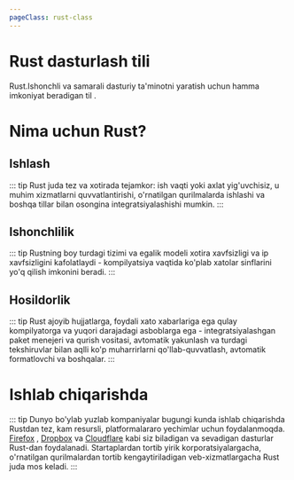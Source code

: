 ```yaml
---
pageClass: rust-class
---
```


# Rust dasturlash tili

Rust.Ishonchli va samarali dasturiy ta'minotni yaratish uchun hamma imkoniyat
beradigan til .

# Nima uchun Rust?

## Ishlash

::: tip Rust juda tez va xotirada tejamkor: ish vaqti yoki axlat yig'uvchisiz, u
muhim xizmatlarni quvvatlantirishi, o'rnatilgan qurilmalarda ishlashi va boshqa
tillar bilan osongina integratsiyalashishi mumkin. :::

## Ishonchlilik

::: tip Rustning boy turdagi tizimi va egalik modeli xotira xavfsizligi va ip
xavfsizligini kafolatlaydi - kompilyatsiya vaqtida ko'plab xatolar sinflarini
yo'q qilish imkonini beradi. :::

## Hosildorlik

::: tip Rust ajoyib hujjatlarga, foydali xato xabarlariga ega qulay
kompilyatorga va yuqori darajadagi asboblarga ega - integratsiyalashgan paket
menejeri va qurish vositasi, avtomatik yakunlash va turdagi tekshiruvlar bilan
aqlli ko'p muharrirlarni qo'llab-quvvatlash, avtomatik formatlovchi va
boshqalar. :::

# Ishlab chiqarishda

::: tip Dunyo bo'ylab yuzlab kompaniyalar bugungi kunda ishlab chiqarishda
Rustdan tez, kam resursli, platformalararo yechimlar uchun foydalanmoqda.
[Firefox](https://hacks.mozilla.org/2017/08/inside-a-super-fast-css-engine-quantum-css-aka-stylo/)
,
[Dropbox](https://dropbox.tech/infrastructure/lossless-compression-with-brotli)
va
[Cloudflare](https://blog.cloudflare.com/cloudflare-workers-as-a-serverless-rust-platform/)
kabi siz biladigan va sevadigan dasturlar Rust-dan foydalanadi. Startaplardan
tortib yirik korporatsiyalargacha, o'rnatilgan qurilmalardan tortib
kengaytiriladigan veb-xizmatlargacha Rust juda mos keladi. :::
